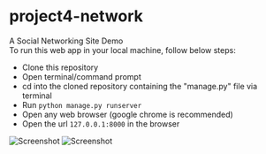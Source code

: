 # project4-network
A Social Networking Site Demo
<br>
To run this web app in your local machine, follow below steps:
- Clone this repository
- Open terminal/command prompt
- cd into the cloned repository containing the "manage.py" file via terminal
- Run ```python manage.py runserver```
- Open any web browser (google chrome is recommended)
- Open the url ```127.0.0.1:8000``` in the browser

![Screenshot](https://github.com/jatin-47/project4-network/blob/master/Screenshot%20(143).png)
![Screenshot](https://github.com/jatin-47/project4-network/blob/master/Screenshot%20(144).png)
